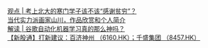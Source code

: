   
[观点 | 考上北大的寒门学子该不该“感谢贫穷”？](http://www.dianyue.me/archives/475/qxipceilffy5zv59/)  
[当代实力派画家山川，作品欣赏和个人简介](http://www.dianyue.me/archives/371/7frffk4uyz739qxl/)  
[解读 | 谷歌自动化机器学习真的那么神吗？](http://www.dianyue.me/archives/267/jvs1qqws5fx5a7rm/)  
[【新股通】打新建议：百济神州  （6160.HK）；千盛集团  （8457.HK）](http://www.dianyue.me/archives/955/rnc20d9dmjacwiy0/)